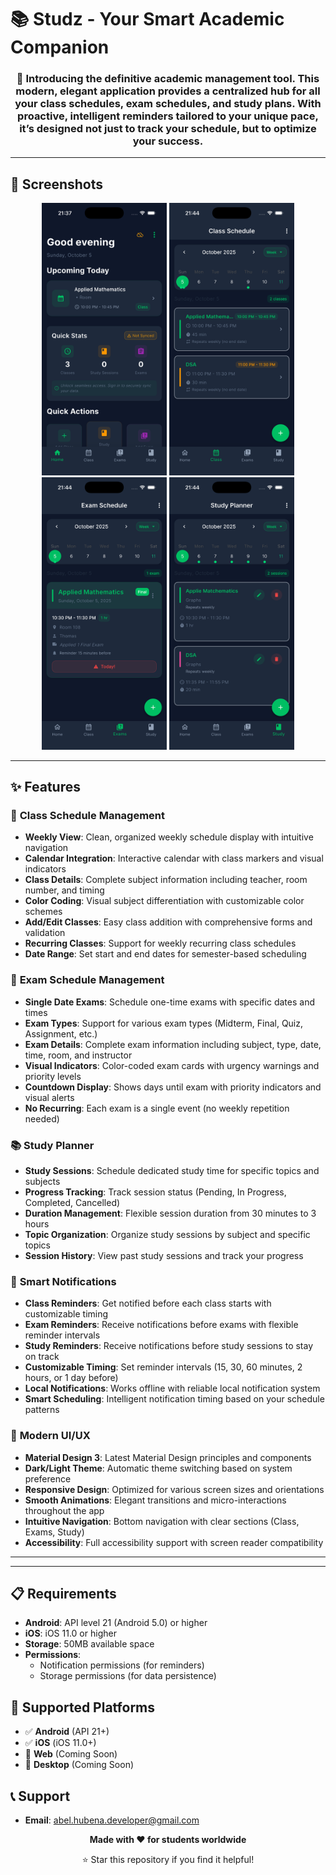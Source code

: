 # 📚 Studz - Your Smart Academic Companion

<div align="center">
  <h3>🎯 Introducing the definitive academic management tool. This modern, elegant application provides a centralized hub for all your class schedules, exam schedules, and study plans. With proactive, intelligent reminders tailored to your unique pace, it’s designed not just to track your schedule, but to optimize your success.</h3>
</div>

---

## 📱 Screenshots

<div align="center">
  <img src="screenshots/home.png" alt="Home Screen" width="200">
  <img src="screenshots/schedule.png" alt="Schedule View" width="200">
  <img src="screenshots/exams.png" alt="Exams Screen" width="200">
  <img src="screenshots/study.png" alt="Study Planner" width="200">
</div>

---

## ✨ Features

### 📅 **Class Schedule Management**

- **Weekly View**: Clean, organized weekly schedule display with intuitive navigation
- **Calendar Integration**: Interactive calendar with class markers and visual indicators
- **Class Details**: Complete subject information including teacher, room number, and timing
- **Color Coding**: Visual subject differentiation with customizable color schemes
- **Add/Edit Classes**: Easy class addition with comprehensive forms and validation
- **Recurring Classes**: Support for weekly recurring class schedules
- **Date Range**: Set start and end dates for semester-based scheduling

### 📝 **Exam Schedule Management**

- **Single Date Exams**: Schedule one-time exams with specific dates and times
- **Exam Types**: Support for various exam types (Midterm, Final, Quiz, Assignment, etc.)
- **Exam Details**: Complete exam information including subject, type, date, time, room, and instructor
- **Visual Indicators**: Color-coded exam cards with urgency warnings and priority levels
- **Countdown Display**: Shows days until exam with priority indicators and visual alerts
- **No Recurring**: Each exam is a single event (no weekly repetition needed)

### 📚 **Study Planner**

- **Study Sessions**: Schedule dedicated study time for specific topics and subjects
- **Progress Tracking**: Track session status (Pending, In Progress, Completed, Cancelled)
- **Duration Management**: Flexible session duration from 30 minutes to 3 hours
- **Topic Organization**: Organize study sessions by subject and specific topics
- **Session History**: View past study sessions and track your progress

### 🔔 **Smart Notifications**

- **Class Reminders**: Get notified before each class starts with customizable timing
- **Exam Reminders**: Receive notifications before exams with flexible reminder intervals
- **Study Reminders**: Receive notifications before study sessions to stay on track
- **Customizable Timing**: Set reminder intervals (15, 30, 60 minutes, 2 hours, or 1 day before)
- **Local Notifications**: Works offline with reliable local notification system
- **Smart Scheduling**: Intelligent notification timing based on your schedule patterns

### 🎨 **Modern UI/UX**

- **Material Design 3**: Latest Material Design principles and components
- **Dark/Light Theme**: Automatic theme switching based on system preference
- **Responsive Design**: Optimized for various screen sizes and orientations
- **Smooth Animations**: Elegant transitions and micro-interactions throughout the app
- **Intuitive Navigation**: Bottom navigation with clear sections (Class, Exams, Study)
- **Accessibility**: Full accessibility support with screen reader compatibility

---

---

## 📋 Requirements

- **Android**: API level 21 (Android 5.0) or higher
- **iOS**: iOS 11.0 or higher
- **Storage**: 50MB available space
- **Permissions**:
  - Notification permissions (for reminders)
  - Storage permissions (for data persistence)

## 📱 Supported Platforms

- ✅ **Android** (API 21+)
- ✅ **iOS** (iOS 11.0+)
- 🔄 **Web** (Coming Soon)
- 🔄 **Desktop** (Coming Soon)

## 📞 Support

- **Email**: abel.hubena.developer@gmail.com

<div align="center">
  <p><strong>Made with ❤️ for students worldwide</strong></p>
  <p>⭐ Star this repository if you find it helpful!</p>
</div>
